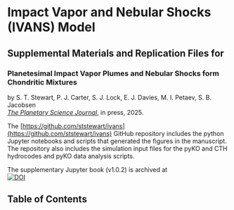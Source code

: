 # Impact Vapor and Nebular Shocks (IVANS) Model

## Supplemental Materials and Replication Files for
### Planetesimal Impact Vapor Plumes and Nebular Shocks form Chondritic Mixtures

by S. T. Stewart, P. J. Carter, S. J. Lock, E. J. Davies, M. I. Petaev, S. B. Jacobsen<br>
<i>[The Planetary Science Journal](https://iopscience.iop.org/journal/2632-3338)</i>, in press, 2025.

The [https://github.com/ststewart/ivans](https://github.com/ststewart/ivans) GitHub repository includes the python Jupyter notebooks and scripts that generated the figures in the manuscript. The repository also includes the simulation input files for the pyKO and CTH hydrocodes and pyKO data analysis scripts.

The supplementary Jupyter book (v1.0.2) is archived at <br>
[![DOI](https://zenodo.org/badge/DOI/10.5281/zenodo.14969068.svg)](https://doi.org/10.5281/zenodo.14969068)

## Table of Contents
```{tableofcontents}
```
